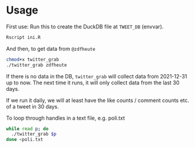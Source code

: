 # Usage

First use: Run this to create the DuckDB file at `TWEET_DB` (envvar).

```sh
Rscript ini.R
```

And then, to get data from `@zdfheute`

```sh
chmod+x twitter_grab
./twitter_grab zdfheute
```

If there is no data in the DB, `twitter_grab` will collect data from 2021-12-31 up to now. The next time it runs, it will only collect data from the last 30 days.

If we run it daily, we will at least have the like counts / comment counts etc. of a tweet in 30 days.

To loop through handles in a text file, e.g. poli.txt

```sh
while read p; do
  ./twitter_grab $p
done <poli.txt
```

